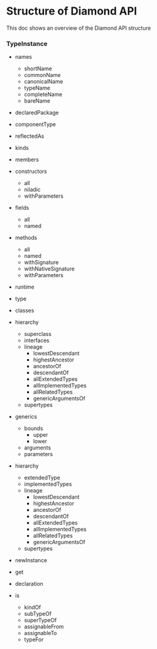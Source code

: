 # Structure of Diamond API
This doc shows an overview of the Diamond API structure


### TypeInstance
- names
  - shortName
  - commonName
  - canonicalName
  - typeName
  - completeName
  - bareName

- declaredPackage
- componentType
- reflectedAs

- kinds
- members
- constructors
  - all
  - niladic
  - withParameters
- fields
  - all
  - named
- methods
  - all
  - named
  - withSignature
  - withNativeSignature
  - withParameters

- runtime
 - type
 - classes
 - hierarchy
   - superclass
   - interfaces
   - lineage
     - lowestDescendant
     - highestAncestor
     - ancestorOf
     - descendantOf
     - allExtendedTypes
     - allImplementedTypes
     - allRelatedTypes
     - genericArgumentsOf
   - supertypes

- generics
  - bounds
    - upper
    - lower
  - arguments
  - parameters
- hierarchy
  - extendedType
  - implementedTypes
  - lineage
    - lowestDescendant
    - highestAncestor
    - ancestorOf
    - descendantOf
    - allExtendedTypes
    - allImplementedTypes
    - allRelatedTypes
    - genericArgumentsOf
  - supertypes

- newInstance
- get

- declaration
- is
  - kindOf
  - subTypeOf
  - superTypeOf
  - assignableFrom
  - assignableTo
  - typeFor
